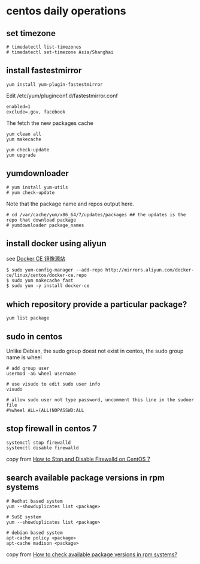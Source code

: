 # centos daily operations

## set timezone

``` shell
# timedatectl list-timezones
# timedatectl set-timezone Asia/Shanghai
```

## install fastestmirror

``` shell
yum install yum-plugin-fastestmirror
```
Edit /etc/yum/pluginconf.d/fastestmirror.conf

``` shell
enabled=1
exclude=.gov, facebook
```
The fetch the new packages cache

``` shell
yum clean all
yum makecache

yum check-update
yum upgrade
```

## yumdownloader

``` shell
# yum install yum-utils
# yum check-update

```
Note that the package name and repos output here.

``` shell
# cd /var/cache/yum/x86_64/7/updates/packages ## the updates is the repo that download package
# yumdownloader package_names
```


## install docker using aliyun

see [Docker CE 镜像源站](https://yq.aliyun.com/articles/110806)
``` shell
$ sudo yum-config-manager --add-repo http://mirrors.aliyun.com/docker-ce/linux/centos/docker-ce.repo
$ sudo yum makecache fast
$ sudo yum -y install docker-ce
```


## which  repository provide a particular package?

``` shell
yum list package
```

## sudo in centos
Unlike Debian, the sudo group doest not exist in centos, the sudo group name is wheel
``` shell
# add group user
usermod -aG wheel username

# use visudo to edit sudo user info
visudo

# allow sudo user not type password, uncomment this line in the sudoer file
#%wheel ALL=(ALL)NOPASSWD:ALL
```

## stop firewall in centos 7

``` shell
systemctl stop firewalld
systemctl disable firewalld
```
copy from [How to Stop and Disable Firewalld on CentOS 7](https://www.liquidweb.com/kb/how-to-stop-and-disable-firewalld-on-centos-7/)

## search available package versions in rpm systems

``` shell
# Redhat based system
yum --showduplicates list <package>

# SuSE system
yum --showduplicates list <package>

# debian based system
apt-cache policy <package>
apt-cache madison <package>
```
copy from [How to check available package versions in rpm systems?](https://unix.stackexchange.com/questions/6263/how-to-check-available-package-versions-in-rpm-systems)
